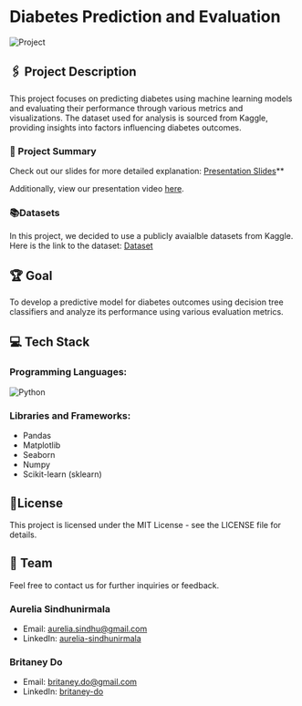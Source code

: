 # Diabetes Prediction and Evaluation

![Project](https://github.com/AureliaSindhu/HealthcareDiabetes/assets/100260518/fbed8130-3814-40eb-9294-129b1736beae)

## 🖇️ Project Description
This project focuses on predicting diabetes using machine learning models and evaluating their performance through various metrics and visualizations. The dataset used for analysis is sourced from Kaggle, providing insights into factors influencing diabetes outcomes.

### 📰 Project Summary
Check out our slides for more detailed explanation: [Presentation Slides](https://www.canva.com/design/DAGJS8atnk4/0-lkIm1PARw5djrRL1zI0A/edit?utm_content=DAGJS8atnk4&utm_campaign=designshare&utm_medium=link2&utm_source=sharebutton)**

Additionally, view our presentation video [here](https://drive.google.com/file/d/1qh8JyiKwSz-48Km4LrMK4SygHs1LZRvI/view?usp=drivesdk).

### 📚Datasets
In this project, we decided to use a publicly avaialble datasets from Kaggle.
Here is the link to the dataset: [Dataset](https://www.kaggle.com/datasets/skhand3/losses-in-thousands)

## 🏆 Goal
To develop a predictive model for diabetes outcomes using decision tree classifiers and analyze its performance using various evaluation metrics.

## 💻 Tech Stack

### Programming Languages: 
![Python](https://img.shields.io/badge/python-3670A0?style=for-the-badge&logo=python&logoColor=ffdd54)

### Libraries and Frameworks:
- Pandas
- Matplotlib
- Seaborn
- Numpy
- Scikit-learn (sklearn)

## 📝License
This project is licensed under the MIT License - see the LICENSE file for details.

## 👥 Team
Feel free to contact us for further inquiries or feedback. 

### Aurelia Sindhunirmala
- Email: [aurelia.sindhu@gmail.com](mailto:aurelia.sindhu@gmail.com)
- LinkedIn: [aurelia-sindhunirmala](https://linkedin.com/in/aurelia-sindhunirmala-b14280216/)

### Britaney Do
- Email: [britaney.do@gmail.com](mailto:britaney.do@gmail.com)
- LinkedIn: [britaney-do](https://linkedin.com/in/britaney-do-6866a9230/)
